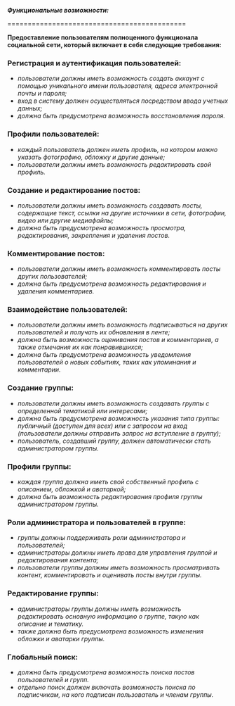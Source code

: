 ***Функциональные возможности:***

============================================

**Предоставление пользователям полноценного функционала социальной сети, который включает в себя следующие требования:**

### Регистрация и аутентификация пользователей:

- *пользователи должны иметь возможность создать аккаунт с помощью уникального имени пользователя, адреса электронной почты и пароля;*
- *вход в систему должен осуществляться посредством ввода учетных данных;*
- *должна быть предусмотрена возможность восстановления пароля.*

### Профили пользователей:

- *каждый пользователь должен иметь профиль, на котором можно указать фотографию, обложку и другие данные;*
- *пользователи должны иметь возможность редактировать свой профиль.*

### Создание и редактирование постов:

- *пользователи должны иметь возможность создавать посты, содержащие текст, ссылки на другие источники в сети, фотографии, видео или другие медиафайлы;*
- *должна быть предусмотрена возможность просмотра, редактирования, закрепления и удаления постов.*

### Комментирование постов:

- *пользователи должны иметь возможность комментировать посты других пользователей;*
- *должна быть предусмотрена возможность редактирования и удаления комментариев.*

### Взаимодействие пользователей:

- *пользователи должны иметь возможность подписываться на других пользователей и получать их обновления в ленте;*
- *должна быть возможность оценивания постов и комментариев, а также отмечания их как понравившихся;*
- *должна быть предусмотрена возможность уведомления пользователей о новых событиях, таких как упоминания и комментарии.*

### Создание группы:

- *пользователи должны иметь возможность создавать группы с определенной тематикой или интересами;*
- *должна быть предусмотрена возможность указания типа группы: публичный (доступен для всех) или с запросом на вход (пользователи должны отправить запрос на вступление в группу);*
- *пользователь, создавший группу, должен автоматически стать администратором группы.*

### Профили группы:

- *каждая группа должна иметь свой собственный профиль с описанием, обложкой и аватаркой;*
- *должна быть возможность редактирования профиля группы администратором группы.*

### Роли администратора и пользователей в группе:

- *группы должны поддерживать роли администратора и пользователей;*
- *администраторы должны иметь права для управления группой и редактирования контента;*
- *пользователи группы должны иметь возможность просматривать контент, комментировать и оценивать посты внутри группы.*

### Редактирование группы:

- *администраторы группы должны иметь возможность редактировать основную информацию о группе, такую как описание и тематику.*
- *также должна быть предусмотрена возможность изменения обложки и аватарки группы.*

### Глобальный поиск:

- *должна быть предусмотрена возможность поиска постов пользователей и групп.*
- *отдельно поиск должен включать возможность поиска по подписчикам, на кого подписан пользователь и членам группы.*